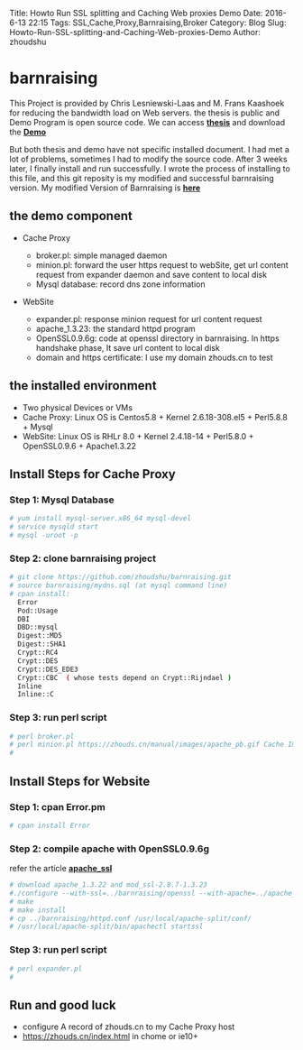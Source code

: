 Title: Howto Run SSL splitting and Caching Web proxies Demo
Date: 2016-6-13 22:15
Tags: SSL,Cache,Proxy,Barnraising,Broker
Category: Blog
Slug: Howto-Run-SSL-splitting-and-Caching-Web-proxies-Demo
Author: zhoudshu


# barnraising

This Project is provided by Chris Lesniewski-Laas and M. Frans Kaashoek for reducing the bandwidth load on Web servers. the thesis is public and Demo Program is open source code. We can access [__thesis__](https://pdos.csail.mit.edu/papers/ssl-splitting-usenixsecurity03/) and download the [__Demo__](https://pdos.lcs.mit.edu/archive/barnraising/)

But both thesis and demo have not specific installed document. I had met a lot of problems, sometimes I had to modify the source code. After 3 weeks later, I finally install and run successfully. I wrote the process of installing to this file, and this git reposity is my modified and successful barnraising version. My modified Version of Barnraising is [__here__](https://github.com/zhoudshu/barnraising)

## the demo component

* Cache Proxy
   * broker.pl: simple managed daemon
   * minion.pl: forward the user https request to webSite, get url content request from expander daemon and save content to local disk
   * Mysql database: record dns zone information

* WebSite
   * expander.pl: response minion request for url content request 
   * apache_1.3.23: the standard httpd program
   * OpenSSL0.9.6g: code at openssl directory in barnraising. In https handshake phase, It save url content to local disk 
   * domain and https certificate: I use my domain zhouds.cn to test

## the installed environment 

* Two physical Devices or VMs
* Cache Proxy: Linux OS is Centos5.8 + Kernel 2.6.18-308.el5 + Perl5.8.8 + Mysql 
* WebSite:     Linux OS is RHLr 8.0 + Kernel 2.4.18-14 + Perl5.8.0 + OpenSSL0.9.6 + Apache1.3.22

## Install Steps for Cache Proxy

### Step 1: Mysql Database
```bash
# yum install mysql-server.x86_64 mysql-devel
# service mysqld start
# mysql -uroot -p 
```
### Step 2: clone barnraising project 

```bash
# git clone https://github.com/zhoudshu/barnraising.git
# source barnraising/mydns.sql (at mysql command line)
# cpan install:
  Error
  Pod::Usage
  DBI
  DBD::mysql
  Digest::MD5
  Digest::SHA1
  Crypt::RC4
  Crypt::DES
  Crypt::DES_EDE3
  Crypt::CBC  ( whose tests depend on Crypt::Rijndael )
  Inline
  Inline::C
```

### Step 3: run perl script
```bash
# perl broker.pl 
# perl minion.pl https://zhouds.cn/manual/images/apache_pb.gif Cache ImpTLS (at another termination)
# 
```

## Install Steps for Website

### Step 1: cpan Error.pm
```bash
# cpan install Error
```
### Step 2: compile apache with OpenSSL0.9.6g
refer the article [__apache_ssl__](http://www.kozubik.com/docs/apache_ssl.txt)

```bash
# download apache_1.3.22 and mod_ssl-2.8.7-1.3.23
#./configure --with-ssl=../barnraising/openssl --with-apache=../apache_1.3.22 --prefix=/usr/local/apache-split
# make 
# make install
# cp ../barnraising/httpd.conf /usr/local/apache-split/conf/
# /usr/local/apache-split/bin/apachectl startssl
```

### Step 3: run perl script
```bash
# perl expander.pl 
# 
```

## Run and good luck
* configure A record of zhouds.cn to my Cache Proxy host
* https://zhouds.cn/index.html in chome or ie10+

